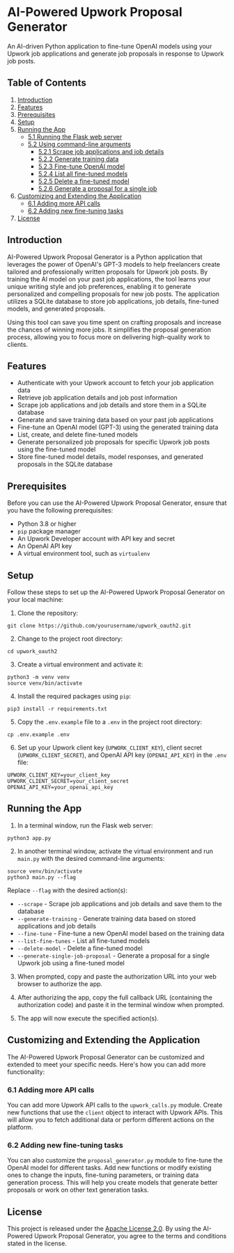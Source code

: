 # AI-Powered Upwork Proposal Generator

An AI-driven Python application to fine-tune OpenAI models using your Upwork job applications and generate job proposals in response to Upwork job posts.

## Table of Contents

1. [Introduction](#introduction)
2. [Features](#features)
3. [Prerequisites](#prerequisites)
4. [Setup](#setup)
5. [Running the App](#running-the-app)
    - [5.1 Running the Flask web server](#running-the-flask-web-server)
    - [5.2 Using command-line arguments](#using-command-line-arguments)
        - [5.2.1 Scrape job applications and job details](#scrape-job-applications-and-job-details)
        - [5.2.2 Generate training data](#generate-training-data)
        - [5.2.3 Fine-tune OpenAI model](#fine-tune-openai-model)
        - [5.2.4 List all fine-tuned models](#list-all-fine-tuned-models)
        - [5.2.5 Delete a fine-tuned model](#delete-a-fine-tuned-model)
        - [5.2.6 Generate a proposal for a single job](#generate-a-proposal-for-a-single-job)
6. [Customizing and Extending the Application](#customizing-and-extending-the-application)
    - [6.1 Adding more API calls](#adding-more-api-calls)
    - [6.2 Adding new fine-tuning tasks](#adding-new-fine-tuning-tasks)
7. [License](#license)

## Introduction

AI-Powered Upwork Proposal Generator is a Python application that leverages the power of OpenAI's GPT-3 models to help freelancers create tailored and professionally written proposals for Upwork job posts. By training the AI model on your past job applications, the tool learns your unique writing style and job preferences, enabling it to generate personalized and compelling proposals for new job posts. The application utilizes a SQLite database to store job applications, job details, fine-tuned models, and generated proposals.

Using this tool can save you time spent on crafting proposals and increase the chances of winning more jobs. It simplifies the proposal generation process, allowing you to focus more on delivering high-quality work to clients.

## Features

- Authenticate with your Upwork account to fetch your job application data
- Retrieve job application details and job post information
- Scrape job applications and job details and store them in a SQLite database
- Generate and save training data based on your past job applications
- Fine-tune an OpenAI model (GPT-3) using the generated training data
- List, create, and delete fine-tuned models
- Generate personalized job proposals for specific Upwork job posts using the fine-tuned model
- Store fine-tuned model details, model responses, and generated proposals in the SQLite database

## Prerequisites

Before you can use the AI-Powered Upwork Proposal Generator, ensure that you have the following prerequisites:

- Python 3.8 or higher
- `pip` package manager
- An Upwork Developer account with API key and secret
- An OpenAI API key
- A virtual environment tool, such as `virtualenv`

## Setup

Follow these steps to set up the AI-Powered Upwork Proposal Generator on your local machine:

1. Clone the repository:
  ```
  git clone https://github.com/yourusername/upwork_oauth2.git
  ```

2. Change to the project root directory:
  ```
  cd upwork_oauth2
  ```

3. Create a virtual environment and activate it:
  ```
  python3 -m venv venv
  source venv/bin/activate
  ```

4. Install the required packages using `pip`:
  ```
  pip3 install -r requirements.txt
  ```

5. Copy the `.env.example` file to a `.env` in the project root directory:
  ```
  cp .env.example .env
  ```

6. Set up your Upwork client key (`UPWORK_CLIENT_KEY`), client secret (`UPWORK_CLIENT_SECRET`), and OpenAI API key (`OPENAI_API_KEY`) in the `.env` file:
  ```
  UPWORK_CLIENT_KEY=your_client_key
  UPWORK_CLIENT_SECRET=your_client_secret
  OPENAI_API_KEY=your_openai_api_key
  ```

## Running the App

1. In a terminal window, run the Flask web server:
  ```
  python3 app.py
  ```

2. In another terminal window, activate the virtual environment and run `main.py` with the desired command-line arguments:
  ```
  source venv/bin/activate
  python3 main.py --flag
  ```

  Replace `--flag` with the desired action(s):
  - `--scrape` - Scrape job applications and job details and save them to the database
  - `--generate-training` - Generate training data based on stored applications and job details
  - `--fine-tune` - Fine-tune a new OpenAI model based on the training data
  - `--list-fine-tunes` - List all fine-tuned models
  - `--delete-model` - Delete a fine-tuned model
  - `--generate-single-job-proposal` - Generate a proposal for a single Upwork job using a fine-tuned model

3. When prompted, copy and paste the authorization URL into your web browser to authorize the app.

4. After authorizing the app, copy the full callback URL (containing the authorization code) and paste it in the terminal window when prompted.

5. The app will now execute the specified action(s).

## Customizing and Extending the Application

The AI-Powered Upwork Proposal Generator can be customized and extended to meet your specific needs. Here's how you can add more functionality:

### 6.1 Adding more API calls

You can add more Upwork API calls to the `upwork_calls.py` module. Create new functions that use the `client` object to interact with Upwork APIs. This will allow you to fetch additional data or perform different actions on the platform.

### 6.2 Adding new fine-tuning tasks

You can also customize the `proposal_generator.py` module to fine-tune the OpenAI model for different tasks. Add new functions or modify existing ones to change the inputs, fine-tuning parameters, or training data generation process. This will help you create models that generate better proposals or work on other text generation tasks.

## License

This project is released under the [Apache License 2.0](LICENSE). By using the AI-Powered Upwork Proposal Generator, you agree to the terms and conditions stated in the license.
